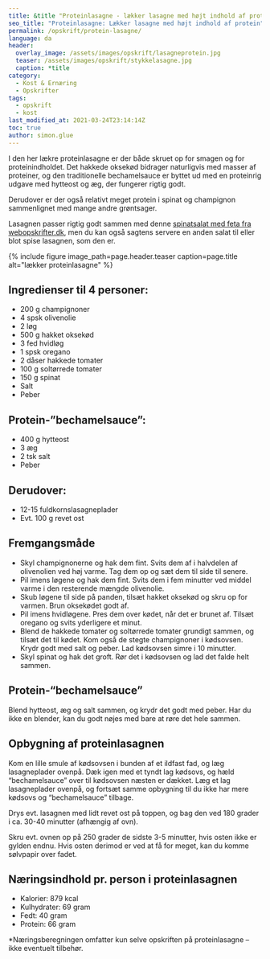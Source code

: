```yaml
---
title: &title "Proteinlasagne - lækker lasagne med højt indhold af protein"
seo_title: "Proteinlasagne: Lækker lasagne med højt indhold af protein"
permalink: /opskrift/protein-lasagne/
language: da
header:
  overlay_image: /assets/images/opskrift/lasagneprotein.jpg
  teaser: /assets/images/opskrift/stykkelasagne.jpg
  caption: *title
category:
  - Kost & Ernæring
  - Opskrifter
tags:
  - opskrift
  - kost
last_modified_at: 2021-03-24T23:14:14Z
toc: true
author: simon.glue
---
```


I den her lækre proteinlasagne er der både skruet op for smagen og for proteinindholdet. Det hakkede oksekød bidrager naturligvis med masser af proteiner, og den traditionelle bechamelsauce er byttet ud med en proteinrig udgave med hytteost og æg, der fungerer rigtig godt.

Derudover er der også relativt meget protein i spinat og champignon sammenlignet med mange andre grøntsager.

Lasagnen passer rigtig godt sammen med denne [spinatsalat med feta fra webopskrifter.dk](https://www.webopskrifter.dk/opskrifter/spinatsalat-med-feta-21736/), men du kan også sagtens servere en anden salat til eller blot spise lasagnen, som den er.

{% include figure image_path=page.header.teaser caption=page.title alt="lækker proteinlasagne"  %}

## Ingredienser til 4 personer:

- 200 g champignoner
- 4 spsk olivenolie
- 2 løg
- 500 g hakket oksekød
- 3 fed hvidløg
- 1 spsk oregano
- 2 dåser hakkede tomater
- 100 g soltørrede tomater
- 150 g spinat
- Salt
- Peber

## Protein-”bechamelsauce”:

- 400 g hytteost
- 3 æg
- 2 tsk salt
- Peber

## Derudover:

- 12-15 fuldkornslasagneplader
- Evt. 100 g revet ost

## Fremgangsmåde

- Skyl champignonerne og hak dem fint. Svits dem af i halvdelen af olivenolien ved høj varme. Tag dem op og sæt dem til side til senere.
- Pil imens løgene og hak dem fint. Svits dem i fem minutter ved middel varme i den resterende mængde olivenolie.
- Skub løgene til side på panden, tilsæt hakket oksekød og skru op for varmen. Brun oksekødet godt af.
- Pil imens hvidløgene. Pres dem over kødet, når det er brunet af. Tilsæt oregano og svits yderligere et minut.
- Blend de hakkede tomater og soltørrede tomater grundigt sammen, og tilsæt det til kødet. Kom også de stegte champignoner i kødsovsen. Krydr godt med salt og peber. Lad kødsovsen simre i 10 minutter.
- Skyl spinat og hak det groft. Rør det i kødsovsen og lad det falde helt sammen.

## Protein-“bechamelsauce”

Blend hytteost, æg og salt sammen, og krydr det godt med peber. Har du ikke en blender, kan du
godt nøjes med bare at røre det hele sammen.

## Opbygning af proteinlasagnen

Kom en lille smule af kødsovsen i bunden af et ildfast fad, og læg lasagneplader ovenpå. Dæk igen
med et tyndt lag kødsovs, og hæld “bechamelsauce” over til kødsovsen næsten er dækket. Læg et
lag lasagneplader ovenpå, og fortsæt samme opbygning til du ikke har mere kødsovs og
“bechamelsauce” tilbage.

Drys evt. lasagnen med lidt revet ost på toppen, og bag den ved 180 grader i ca. 30-40 minutter
(afhængig af ovn).

Skru evt. ovnen op på 250 grader de sidste 3-5 minutter, hvis osten ikke er gylden endnu. Hvis
osten derimod er ved at få for meget, kan du komme sølvpapir over fadet.

## Næringsindhold pr. person i proteinlasagnen

- Kalorier: 879 kcal
- Kulhydrater: 69 gram
- Fedt: 40 gram
- Protein: 66 gram

*Næringsberegningen omfatter kun selve opskriften på proteinlasagne – ikke eventuelt tilbehør.
